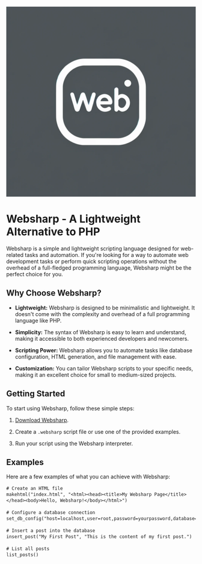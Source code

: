 ![logo](https://raw.githubusercontent.com/Kdy010010/Websharp/main/IMG_2128.webp)

# Websharp - A Lightweight Alternative to PHP

Websharp is a simple and lightweight scripting language designed for web-related tasks and automation. If you're looking for a way to automate web development tasks or perform quick scripting operations without the overhead of a full-fledged programming language, Websharp might be the perfect choice for you.

## Why Choose Websharp?

- **Lightweight:** Websharp is designed to be minimalistic and lightweight. It doesn't come with the complexity and overhead of a full programming language like PHP.

- **Simplicity:** The syntax of Websharp is easy to learn and understand, making it accessible to both experienced developers and newcomers.

- **Scripting Power:** Websharp allows you to automate tasks like database configuration, HTML generation, and file management with ease.

- **Customization:** You can tailor Websharp scripts to your specific needs, making it an excellent choice for small to medium-sized projects.

## Getting Started

To start using Websharp, follow these simple steps:

1. [Download Websharp](https://github.com/Kdy010010/Websharp/blob/main/Main.py).

2. Create a `.websharp` script file or use one of the provided examples.

3. Run your script using the Websharp interpreter.

## Examples

Here are a few examples of what you can achieve with Websharp:

```websharp
# Create an HTML file
makehtml("index.html", "<html><head><title>My Websharp Page</title></head><body>Hello, Websharp!</body></html>")

# Configure a database connection
set_db_config("host=localhost,user=root,password=yourpassword,database=mydb")

# Insert a post into the database
insert_post("My First Post", "This is the content of my first post.")

# List all posts
list_posts()
